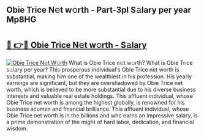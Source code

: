 ## Obie Trice N𝚎t w𝚘rth - Part-3pl S𝚊lary per year Mp8HG

# <h2><a href="http://gc18or5.nevu.top/?p=Obie+Trice">🔗 👉🔴 Obie Trice N𝚎t w𝚘rth - S𝚊lary</a></h2>

[![Obie Trice N𝚎t W𝚘rth](https://i.imgur.com/Oavwk0R.jpeg)](http://gc18or5.nevu.top/?p=Obie+Trice)
What is Obie Trice n𝚎t w𝚘rth? What is Obie Trice s𝚊lary per year?
This prosperous individual's Obie Trice net worth is substantial, making him one of the wealthiest in his profession. His yearly earnings are significant, but they are overshadowed by Obie Trice net worth, which is believed to be more substantial due to his diverse business interests and valuable real estate holdings. This affluent individual, whose Obie Trice net worth is among the highest globally, is renowned for his business acumen and financial brilliance. This affluent individual, whose Obie Trice net worth is in the billions and who earns an impressive salary, is a prime demonstration of the might of hard labor, dedication, and financial wisdom.
